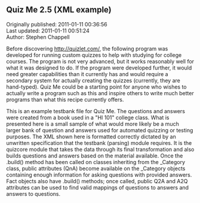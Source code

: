 ## Quiz Me 2.5 (XML example)  
Originally published: 2011-01-11 00:36:56  
Last updated: 2011-01-11 00:51:24  
Author: Stephen Chappell  
  
Before discovering http://quizlet.com/, the following program was developed for running custom quizzes to help with studying for college courses. The program is not very advanced, but it works reasonably well for what it was designed to do. If the program were developed further, it would need greater capabilities than it currently has and would require a secondary system for actually creating the quizzes (currently, they are hand-typed). Quiz Me could be a starting point for anyone who wishes to actually write a program such as this and inspire others to write much better programs than what this recipe currently offers.

This is an example testbank file for Quiz Me. The questions and answers were created from a book used in a "HI 101" college class. What is presented here is a small sample of what would more likely be a much larger bank of question and answers used for automated quizzing or testing purposes. The XML shown here is formatted correctly dictated by an unwritten specification that the testbank (parsing) module requires. It is the quizcore module that takes the data through its final transformation and also builds questions and answers based on the material available. Once the .build() method has been called on classes inheriting from the _Category class, public attributes (QnA) become available on the _Category objects containing enough information for asking questions with provided answers. Fact objects also have .build() methods; once called, public Q2A and A2Q attributes can be used to find valid mappings of questions to answers and answers to questions.